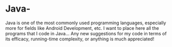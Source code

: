 # Java-
Java is one of the most commonly used programming languages, especially more for fields like Android Development, etc.
I want to place here all the programs that I code in Java... Any new suggestions for my code in terms of its efficacy, running-time complexity, or anything is much appreciated!
